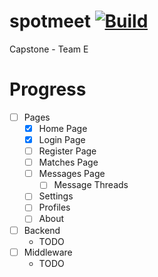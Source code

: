 # spotmeet    [![Build](https://github.com/Aethedigm/spotmeet/actions/workflows/go.yml/badge.svg)](https://github.com/Aethedigm/spotmeet/actions/workflows/go.yml)
Capstone - Team E

# Progress
- [ ] Pages
  - [X]  Home Page
  - [X] Login Page
  - [ ] Register Page
  - [ ] Matches Page
  - [ ] Messages Page
    - [ ] Message Threads
  - [ ] Settings
  - [ ] Profiles
  - [ ] About
- [ ] Backend
  - TODO
- [ ] Middleware
  - TODO
